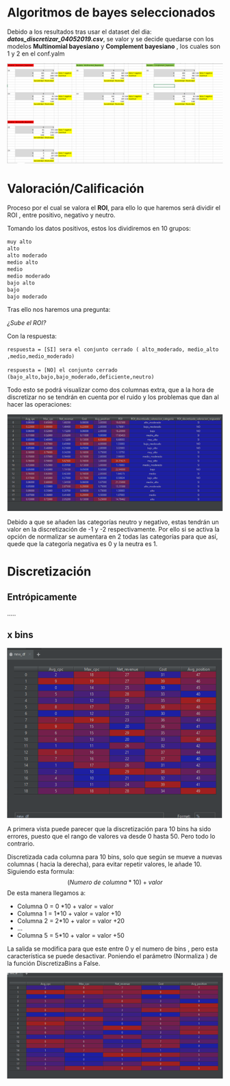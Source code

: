 

# Algoritmos de bayes seleccionados

Debido a los resultados tras usar el dataset del dia: ***datos_discretizar_04052019.csv***, se valor y se decide quedarse con los modelos **Multinomial bayesiano** y **Complement bayesiano** , los cuales son 1 y 2 en el conf.yalm

![](./images/4.png)



# Valoración/Calificación

Proceso por el cual se valora el **ROI**, para ello lo que haremos será dividir el ROI , entre positivo, negativo y neutro. 

Tomando los datos positivos, estos los dividiremos en 10 grupos:

```
muy alto
alto
alto moderado
medio alto
medio
medio moderado
bajo alto
bajo
bajo moderado
```

Tras ello nos haremos una pregunta:

*¿Sube el ROI?*

Con la respuesta:

```
respuesta = [SI] sera el conjunto cerrado ( alto_moderado, medio_alto ,medio,medio_moderado)

respuesta = [NO] el conjunto cerrado (bajo_alto,bajo,bajo_moderado,deficiente,neutro)
```

Todo esto se podrá visualizar como dos columnas extra, que a la hora de discretizar no se tendrán en cuenta por el ruido y los  problemas que dan al hacer las operaciones:

![](./Images/1.png)





Debido  a que se añaden las categorías neutro y negativo, estas tendrán un valor en la discretización de -1 y -2 respectivamente. Por ello si se activa la opción de normalizar se aumentara en 2 todas las categorías para que así, quede que la categoría negativa es 0 y la neutra es 1.



# Discretización

## Entrópicamente

.....



## x bins

![2](./Images/2.png)

A primera vista puede parecer que la discretización para 10 bins ha sido errores, puesto que el rango de valores va desde 0 hasta 50. Pero todo lo contrario. 

Discretizada cada columna para 10 bins, solo que según se mueve a nuevas columnas ( hacia la derecha), para evitar repetir valores, le añade 10. Siguiendo esta formula:
$$
(Numero\ de\ columna * 10) + valor 
$$
De esta manera llegamos a:

* Columna 0 = 0 *10 + valor = valor
* Columna 1 = 1*10 + valor = valor +10
* Columna 2 = 2*10 + valor = valor +20
* ...
* Columna 5 = 5*10 + valor = valor +50



La salida se modifica para que este entre 0 y el numero de bins , pero esta característica se puede desactivar. Poniendo el parámetro (Normaliza ) de la función DiscretizaBins a False.

![](./Images/3.png)